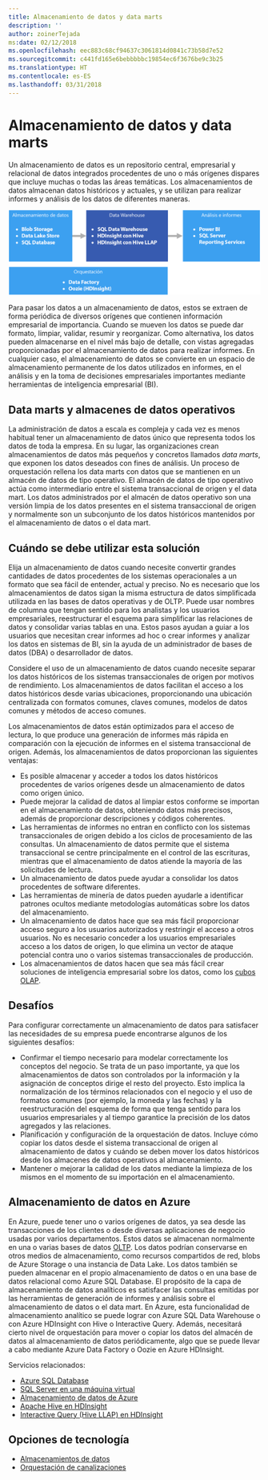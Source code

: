 ```yaml
---
title: Almacenamiento de datos y data marts
description: ''
author: zoinerTejada
ms:date: 02/12/2018
ms.openlocfilehash: eec883c68cf94637c3061814d0841c73b58d7e52
ms.sourcegitcommit: c441fd165e6bebbbbbc19854ec6f3676be9c3b25
ms.translationtype: HT
ms.contentlocale: es-ES
ms.lasthandoff: 03/31/2018
---
```

# <a name="data-warehousing-and-data-marts"></a>Almacenamiento de datos y data marts

Un almacenamiento de datos es un repositorio central, empresarial y relacional de datos integrados procedentes de uno o más orígenes dispares que incluye muchas o todas las áreas temáticas. Los almacenamientos de datos almacenan datos históricos y actuales, y se utilizan para realizar informes y análisis de los datos de diferentes maneras.

![Almacenamiento de datos en Azure](./images/data-warehousing.png)

Para pasar los datos a un almacenamiento de datos, estos se extraen de forma periódica de diversos orígenes que contienen información empresarial de importancia. Cuando se mueven los datos se puede dar formato, limpiar, validar, resumir y reorganizar. Como alternativa, los datos pueden almacenarse en el nivel más bajo de detalle, con vistas agregadas proporcionadas por el almacenamiento de datos para realizar informes. En cualquier caso, el almacenamiento de datos se convierte en un espacio de almacenamiento permanente de los datos utilizados en informes, en el análisis y en la toma de decisiones empresariales importantes mediante herramientas de inteligencia empresarial (BI).

## <a name="data-marts-and-operational-data-stores"></a>Data marts y almacenes de datos operativos

La administración de datos a escala es compleja y cada vez es menos habitual tener un almacenamiento de datos único que representa todos los datos de toda la empresa. En su lugar, las organizaciones crean almacenamientos de datos más pequeños y concretos llamados *data marts*, que exponen los datos deseados con fines de análisis. Un proceso de orquestación rellena los data marts con datos que se mantienen en un almacén de datos de tipo operativo. El almacén de datos de tipo operativo actúa como intermediario entre el sistema transaccional de origen y el data mart. Los datos administrados por el almacén de datos operativo son una versión limpia de los datos presentes en el sistema transaccional de origen y normalmente son un subconjunto de los datos históricos mantenidos por el almacenamiento de datos o el data mart. 

## <a name="when-to-use-this-solution"></a>Cuándo se debe utilizar esta solución

Elija un almacenamiento de datos cuando necesite convertir grandes cantidades de datos procedentes de los sistemas operacionales a un formato que sea fácil de entender, actual y preciso. No es necesario que los almacenamientos de datos sigan la misma estructura de datos simplificada utilizada en las bases de datos operativas y de OLTP. Puede usar nombres de columna que tengan sentido para los analistas y los usuarios empresariales, reestructurar el esquema para simplificar las relaciones de datos y consolidar varias tablas en una. Estos pasos ayudan a guiar a los usuarios que necesitan crear informes ad hoc o crear informes y analizar los datos en sistemas de BI, sin la ayuda de un administrador de bases de datos (DBA) o desarrollador de datos.

Considere el uso de un almacenamiento de datos cuando necesite separar los datos históricos de los sistemas transaccionales de origen por motivos de rendimiento. Los almacenamientos de datos facilitan el acceso a los datos históricos desde varias ubicaciones, proporcionando una ubicación centralizada con formatos comunes, claves comunes, modelos de datos comunes y métodos de acceso comunes.

Los almacenamientos de datos están optimizados para el acceso de lectura, lo que produce una generación de informes más rápida en comparación con la ejecución de informes en el sistema transaccional de origen. Además, los almacenamientos de datos proporcionan las siguientes ventajas:

* Es posible almacenar y acceder a todos los datos históricos procedentes de varios orígenes desde un almacenamiento de datos como origen único.
* Puede mejorar la calidad de datos al limpiar estos conforme se importan en el almacenamiento de datos, obteniendo datos más precisos, además de proporcionar descripciones y códigos coherentes.
* Las herramientas de informes no entran en conflicto con los sistemas transaccionales de origen debido a los ciclos de procesamiento de las consultas. Un almacenamiento de datos permite que el sistema transaccional se centre principalmente en el control de las escrituras, mientras que el almacenamiento de datos atiende la mayoría de las solicitudes de lectura.
* Un almacenamiento de datos puede ayudar a consolidar los datos procedentes de software diferentes.
* Las herramientas de minería de datos pueden ayudarle a identificar patrones ocultos mediante metodologías automáticas sobre los datos del almacenamiento.
* Un almacenamiento de datos hace que sea más fácil proporcionar acceso seguro a los usuarios autorizados y restringir el acceso a otros usuarios. No es necesario conceder a los usuarios empresariales acceso a los datos de origen, lo que elimina un vector de ataque potencial contra uno o varios sistemas transaccionales de producción.
* Los almacenamientos de datos hacen que sea más fácil crear soluciones de inteligencia empresarial sobre los datos, como los [cubos OLAP](online-analytical-processing.md).

## <a name="challenges"></a>Desafíos

Para configurar correctamente un almacenamiento de datos para satisfacer las necesidades de su empresa puede encontrarse algunos de los siguientes desafíos:

* Confirmar el tiempo necesario para modelar correctamente los conceptos del negocio. Se trata de un paso importante, ya que los almacenamientos de datos son controlados por la información y la asignación de conceptos dirige el resto del proyecto. Esto implica la normalización de los términos relacionados con el negocio y el uso de formatos comunes (por ejemplo, la moneda y las fechas) y la reestructuración del esquema de forma que tenga sentido para los usuarios empresariales y al tiempo garantice la precisión de los datos agregados y las relaciones.
* Planificación y configuración de la orquestación de datos. Incluye cómo copiar los datos desde el sistema transaccional de origen al almacenamiento de datos y cuándo se deben mover los datos históricos desde los almacenes de datos operativos al almacenamiento.
* Mantener o mejorar la calidad de los datos mediante la limpieza de los mismos en el momento de su importación en el almacenamiento.

## <a name="data-warehousing-in-azure"></a>Almacenamiento de datos en Azure

En Azure, puede tener uno o varios orígenes de datos, ya sea desde las transacciones de los clientes o desde diversas aplicaciones de negocio usadas por varios departamentos. Estos datos se almacenan normalmente en una o varias bases de datos [OLTP](online-transaction-processing.md). Los datos podrían conservarse en otros medios de almacenamiento, como recursos compartidos de red, blobs de Azure Storage o una instancia de Data Lake. Los datos también se pueden almacenar en el propio almacenamiento de datos o en una base de datos relacional como Azure SQL Database. El propósito de la capa de almacenamiento de datos analíticos es satisfacer las consultas emitidas por las herramientas de generación de informes y análisis sobre el almacenamiento de datos o el data mart. En Azure, esta funcionalidad de almacenamiento analítico se puede lograr con Azure SQL Data Warehouse o con Azure HDInsight con Hive o Interactive Query. Además, necesitará cierto nivel de orquestación para mover o copiar los datos del almacén de datos al almacenamiento de datos periódicamente, algo que se puede llevar a cabo mediante Azure Data Factory o Oozie en Azure HDInsight.

Servicios relacionados:

* [Azure SQL Database](/azure/sql-database/)
* [SQL Server en una máquina virtual](/sql/sql-server/sql-server-technical-documentation)
* [Almacenamiento de datos de Azure](/azure/sql-data-warehouse/sql-data-warehouse-overview-what-is)
* [Apache Hive en HDInsight](/azure/hdinsight/hadoop/hdinsight-use-hive)
* [Interactive Query (Hive LLAP) en HDInsight](/azure/hdinsight/interactive-query/apache-interactive-query-get-started)


## <a name="technology-choices"></a>Opciones de tecnología

- [Almacenamientos de datos](../technology-choices/data-warehouses.md)
- [Orquestación de canalizaciones](../technology-choices/pipeline-orchestration-data-movement.md)

